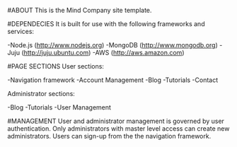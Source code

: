 #ABOUT
This is the Mind Company site template.


#DEPENDECIES
It is built for use with the following frameworks and services:

-Node.js (http://www.nodejs.org)
-MongoDB (http://www.mongodb.org)
-Juju    (http://juju.ubuntu.com)
-AWS     (http://aws.amazon.com)


#PAGE SECTIONS
User sections:

-Navigation framework
-Account Management
-Blog
-Tutorials
-Contact

Administrator sections:

-Blog
-Tutorials
-User Management


#MANAGEMENT
User and administrator management is governed by user authentication.  Only administrators with master level access can create new administrators.  Users can sign-up from the the navigation framework.
